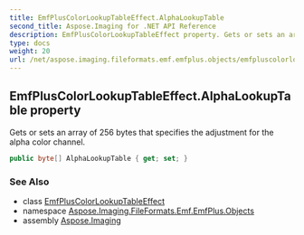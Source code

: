 ```yaml
---
title: EmfPlusColorLookupTableEffect.AlphaLookupTable
second_title: Aspose.Imaging for .NET API Reference
description: EmfPlusColorLookupTableEffect property. Gets or sets an array of 256 bytes that specifies the adjustment for the alpha color channel
type: docs
weight: 20
url: /net/aspose.imaging.fileformats.emf.emfplus.objects/emfpluscolorlookuptableeffect/alphalookuptable/
---
```

## EmfPlusColorLookupTableEffect.AlphaLookupTable property

Gets or sets an array of 256 bytes that specifies the adjustment for the alpha color channel.

```csharp
public byte[] AlphaLookupTable { get; set; }
```

### See Also

* class [EmfPlusColorLookupTableEffect](../)
* namespace [Aspose.Imaging.FileFormats.Emf.EmfPlus.Objects](../../emfpluscolorlookuptableeffect/)
* assembly [Aspose.Imaging](../../../)


